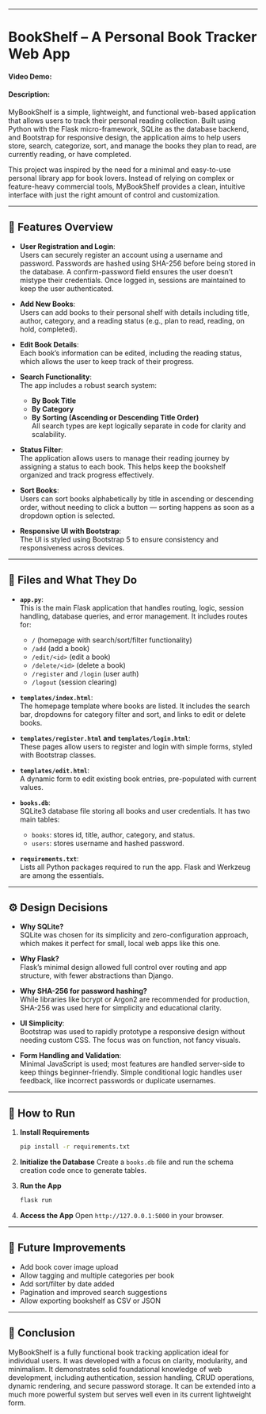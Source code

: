 
---

# BookShelf – A Personal Book Tracker Web App  
#### Video Demo: <URL HERE>  
#### Description:

MyBookShelf is a simple, lightweight, and functional web-based application that allows users to track their personal reading collection. Built using Python with the Flask micro-framework, SQLite as the database backend, and Bootstrap for responsive design, the application aims to help users store, search, categorize, sort, and manage the books they plan to read, are currently reading, or have completed.

This project was inspired by the need for a minimal and easy-to-use personal library app for book lovers. Instead of relying on complex or feature-heavy commercial tools, MyBookShelf provides a clean, intuitive interface with just the right amount of control and customization.

---

## 📂 Features Overview

- **User Registration and Login**:  
  Users can securely register an account using a username and password. Passwords are hashed using SHA-256 before being stored in the database. A confirm-password field ensures the user doesn’t mistype their credentials. Once logged in, sessions are maintained to keep the user authenticated.

- **Add New Books**:  
  Users can add books to their personal shelf with details including title, author, category, and a reading status (e.g., plan to read, reading, on hold, completed).

- **Edit Book Details**:  
  Each book’s information can be edited, including the reading status, which allows the user to keep track of their progress.

- **Search Functionality**:  
  The app includes a robust search system:
  - **By Book Title**
  - **By Category**
  - **By Sorting (Ascending or Descending Title Order)**  
  All search types are kept logically separate in code for clarity and scalability.

- **Status Filter**:  
  The application allows users to manage their reading journey by assigning a status to each book. This helps keep the bookshelf organized and track progress effectively.

- **Sort Books**:  
  Users can sort books alphabetically by title in ascending or descending order, without needing to click a button — sorting happens as soon as a dropdown option is selected.

- **Responsive UI with Bootstrap**:  
  The UI is styled using Bootstrap 5 to ensure consistency and responsiveness across devices.

---

## 📁 Files and What They Do

- **`app.py`**:  
  This is the main Flask application that handles routing, logic, session handling, database queries, and error management. It includes routes for:
  - `/` (homepage with search/sort/filter functionality)
  - `/add` (add a book)
  - `/edit/<id>` (edit a book)
  - `/delete/<id>` (delete a book)
  - `/register` and `/login` (user auth)
  - `/logout` (session clearing)

- **`templates/index.html`**:  
  The homepage template where books are listed. It includes the search bar, dropdowns for category filter and sort, and links to edit or delete books.

- **`templates/register.html` and `templates/login.html`**:  
  These pages allow users to register and login with simple forms, styled with Bootstrap classes.

- **`templates/edit.html`**:  
  A dynamic form to edit existing book entries, pre-populated with current values.

- **`books.db`**:  
  SQLite3 database file storing all books and user credentials. It has two main tables:
  - `books`: stores id, title, author, category, and status.
  - `users`: stores username and hashed password.

- **`requirements.txt`**:  
  Lists all Python packages required to run the app. Flask and Werkzeug are among the essentials.

---

## ⚙️ Design Decisions

- **Why SQLite?**  
  SQLite was chosen for its simplicity and zero-configuration approach, which makes it perfect for small, local web apps like this one.

- **Why Flask?**  
  Flask’s minimal design allowed full control over routing and app structure, with fewer abstractions than Django.

- **Why SHA-256 for password hashing?**  
  While libraries like bcrypt or Argon2 are recommended for production, SHA-256 was used here for simplicity and educational clarity.

- **UI Simplicity**:  
  Bootstrap was used to rapidly prototype a responsive design without needing custom CSS. The focus was on function, not fancy visuals.

- **Form Handling and Validation**:  
  Minimal JavaScript is used; most features are handled server-side to keep things beginner-friendly. Simple conditional logic handles user feedback, like incorrect passwords or duplicate usernames.

---

## 🚀 How to Run

1. **Install Requirements**  
   ```bash
   pip install -r requirements.txt

2. **Initialize the Database**
   Create a `books.db` file and run the schema creation code once to generate tables.

3. **Run the App**

   ```bash
   flask run
   ```

4. **Access the App**
   Open `http://127.0.0.1:5000` in your browser.

---

## 📌 Future Improvements

* Add book cover image upload
* Allow tagging and multiple categories per book
* Add sort/filter by date added
* Pagination and improved search suggestions
* Allow exporting bookshelf as CSV or JSON

---

## 🏁 Conclusion

MyBookShelf is a fully functional book tracking application ideal for individual users. It was developed with a focus on clarity, modularity, and minimalism. It demonstrates solid foundational knowledge of web development, including authentication, session handling, CRUD operations, dynamic rendering, and secure password storage. It can be extended into a much more powerful system but serves well even in its current lightweight form.

